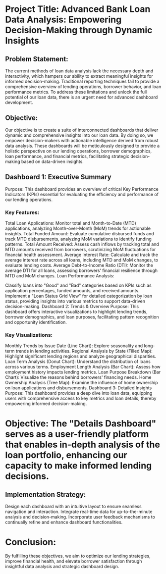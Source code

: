 # Project Title: Advanced Bank Loan Data Analysis: Empowering Decision-Making through Dynamic Insights

## Problem Statement:
The current methods of loan data analysis lack the necessary depth and interactivity, which hampers our ability to extract meaningful insights for informed decision-making. Traditional reporting techniques fail to provide a comprehensive overview of lending operations, borrower behavior, and loan performance metrics. To address these limitations and unlock the full potential of our loan data, there is an urgent need for advanced dashboard development.

## Objective:
Our objective is to create a suite of interconnected dashboards that deliver dynamic and comprehensive insights into our loan data. By doing so, we empower decision-makers with actionable intelligence derived from robust data analysis. These dashboards will be meticulously designed to provide a holistic perspective on our lending operations, borrower demographics, loan performance, and financial metrics, facilitating strategic decision-making based on data-driven insights.

## Dashboard 1: Executive Summary
Purpose: This dashboard provides an overview of critical Key Performance Indicators (KPIs) essential for evaluating the efficiency and performance of our lending operations.

### Key Features:

Total Loan Applications: Monitor total and Month-to-Date (MTD) applications, analyzing Month-over-Month (MoM) trends for actionable insights.
Total Funded Amount: Evaluate cumulative disbursed funds and track MTD disbursements, analyzing MoM variations to identify funding patterns.
Total Amount Received: Assess cash inflows by tracking total and MTD amounts received from borrowers, scrutinizing MoM fluctuations for financial health assessment.
Average Interest Rate: Calculate and track the average interest rate across all loans, including MTD and MoM changes, to evaluate lending costs.
Average Debt-to-Income Ratio (DTI): Monitor the average DTI for all loans, assessing borrowers' financial resilience through MTD and MoM changes.
Loan Performance Analysis:

Classify loans into "Good" and "Bad" categories based on KPIs such as application percentages, funded amounts, and received amounts.
Implement a "Loan Status Grid View" for detailed categorization by loan status, providing insights into various metrics to support data-driven decision-making.
Dashboard 2: Trends & Overview
Purpose: This dashboard offers interactive visualizations to highlight lending trends, borrower demographics, and loan purposes, facilitating pattern recognition and opportunity identification.

### Key Visualizations:

Monthly Trends by Issue Date (Line Chart): Explore seasonality and long-term trends in lending activities.
Regional Analysis by State (Filled Map): Highlight significant lending regions and analyze geographical disparities.
Loan Term Analysis (Donut Chart): Understand the distribution of loans across various terms.
Employment Length Analysis (Bar Chart): Assess how employment history impacts lending metrics.
Loan Purpose Breakdown (Bar Chart): Visualize the reasons behind borrowers' financing needs.
Home Ownership Analysis (Tree Map): Examine the influence of home ownership on loan applications and disbursements.
Dashboard 3: Detailed Insights
Purpose: This dashboard provides a deep dive into loan data, equipping users with comprehensive access to key metrics and loan details, thereby empowering informed decision-making.

# Objective: The "Details Dashboard" serves as a user-friendly platform that enables in-depth analysis of the loan portfolio, enhancing our capacity to make informed lending decisions.

## Implementation Strategy:

Design each dashboard with an intuitive layout to ensure seamless navigation and interaction.
Integrate real-time data for up-to-the-minute analysis and decision-making.
Incorporate user feedback mechanisms to continually refine and enhance dashboard functionalities.
# Conclusion:
By fulfilling these objectives, we aim to optimize our lending strategies, improve financial health, and elevate borrower satisfaction through insightful data analysis and strategic dashboard design.
